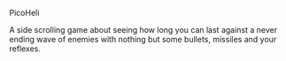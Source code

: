 PicoHeli

A side scrolling game about seeing how long you can last against a never ending wave of enemies with nothing but some bullets, missiles and your reflexes.